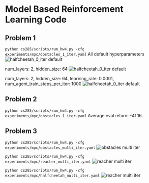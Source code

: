 

# Model Based Reinforcement Learning Code

## Problem 1
`python cs285/scripts/run_hw4.py -cfg experiments/mpc/obstacles_1_iter.yaml`
All default hyperparameters
![halfcheetah_0_iter default](https://github.com/wuwowuyi/Berkeley-CS285-Deep-Reinforcement-Learning/blob/learning/hw4/data/cheetah-cs285-v0_cheetah_0iter_l1_h32_mpcrandom_horizon10_actionseq1000_02-11-2023_16-48-34/itr_0_loss_curve.png)

num_layers: 2, hidden_size: 64
![halfcheetah_0_iter default](https://github.com/wuwowuyi/Berkeley-CS285-Deep-Reinforcement-Learning/blob/learning/hw4/data/cheetah-cs285-v0_cheetah_0iter_l2_h64_mpcrandom_horizon10_actionseq1000_02-11-2023_20-22-07/itr_0_loss_curve.png)

num_layers: 2, hidden_size: 64, learning_rate: 0.0001, num_agent_train_steps_per_iter: 1000
![halfcheetah_0_iter default](https://github.com/wuwowuyi/Berkeley-CS285-Deep-Reinforcement-Learning/blob/learning/hw4/data/cheetah-cs285-v0_cheetah_0iter_l2_h64_mpcrandom_horizon10_actionseq1000_02-11-2023_20-22-07/itr_0_loss_curve.png)

## Problem 2
`python cs285/scripts/run_hw4.py -cfg experiments/mpc/obstacles_1_iter.yaml`
Average eval return: -41.16.

## Problem 3

`python cs285/scripts/run_hw4.py -cfg experiments/mpc/obstacles_multi_iter.yaml`
![obstacles multi iter](https://github.com/wuwowuyi/Berkeley-CS285-Deep-Reinforcement-Learning/blob/learning/hw4/result_plots/obstacles_multi_iter.png)

`python cs285/scripts/run_hw4.py -cfg experiments/mpc/reacher_multi_iter.yaml`
![reacher multi iter](https://github.com/wuwowuyi/Berkeley-CS285-Deep-Reinforcement-Learning/blob/learning/hw4/result_plots/reacher_multi_iter.png)

`python cs285/scripts/run_hw4.py -cfg experiments/mpc/halfcheetah_multi_iter.yaml`
![reacher multi iter](https://github.com/wuwowuyi/Berkeley-CS285-Deep-Reinforcement-Learning/blob/learning/hw4/result_plots/cheetah_multi_iter.png)
